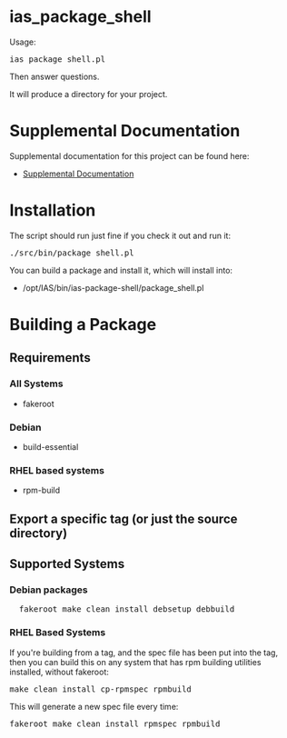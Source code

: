 # ias_package_shell

Usage:
<pre>
ias_package_shell.pl
</pre>

Then answer questions.

It will produce a directory for your project.

# Supplemental Documentation

Supplemental documentation for this project can be found here:

* [Supplemental Documentation](./doc/index.md)

# Installation

The script should run just fine if you check it out and run it:

<pre>
./src/bin/package_shell.pl
</pre>

You can build a package and install it, which will install into:

* /opt/IAS/bin/ias-package-shell/package_shell.pl

# Building a Package

## Requirements

### All Systems

* fakeroot

### Debian

* build-essential

### RHEL based systems

* rpm-build

## Export a specific tag (or just the source directory)

## Supported Systems

### Debian packages

<pre>
  fakeroot make clean install debsetup debbuild
</pre>

### RHEL Based Systems

If you're building from a tag, and the spec file has been put
into the tag, then you can build this on any system that has
rpm building utilities installed, without fakeroot:

<pre>
make clean install cp-rpmspec rpmbuild
</pre>

This will generate a new spec file every time:

<pre>
fakeroot make clean install rpmspec rpmbuild
</pre>
